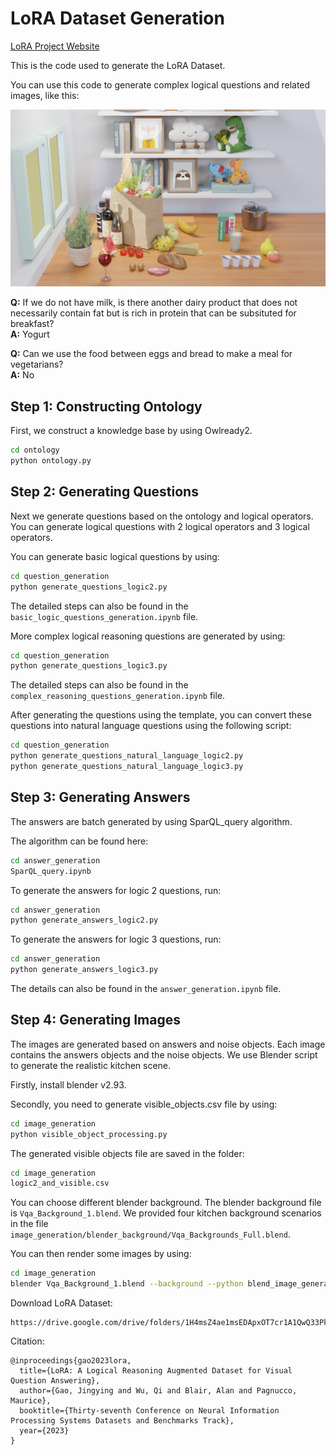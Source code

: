 # LoRA Dataset Generation
[LoRA Project Website](https://lora-vqa.github.io/)

This is the code used to generate the LoRA Dataset. 

You can use this code to generate complex logical questions and related images, like this:


<div align="center">
  <img src="image_generation/output_images/lora_example_1080.png" width="800px">
</div>

**Q:** If we do not have milk, is there another dairy product that does not necessarily contain fat but is rich in protein that can be subsituted for breakfast? <br>
**A:** Yogurt

**Q:**  Can we use the food between eggs and bread to make a meal for vegetarians? <br>
**A:**  No


## Step 1: Constructing Ontology

First, we construct a knowledge base by using Owlready2.  
```bash
cd ontology
python ontology.py
```


## Step 2: Generating Questions


Next we generate questions based on the ontology and logical operators. 
You can generate logical questions with 2 logical operators and 3 logical operators. 

You can generate basic logical questions by using:

```bash
cd question_generation
python generate_questions_logic2.py
```

The detailed steps can also be found in the `basic_logic_questions_generation.ipynb` file. 

More complex logical reasoning questions are generated by using:

```bash
cd question_generation
python generate_questions_logic3.py
```
The detailed steps can also be found in the `complex_reasoning_questions_generation.ipynb` file. 

After generating the questions using the template, you can convert these questions into natural language questions using the following script:

```bash
cd question_generation
python generate_questions_natural_language_logic2.py
python generate_questions_natural_language_logic3.py
```


## Step 3: Generating Answers

The answers are batch generated by using SparQL_query algorithm. 

The algorithm can be found here: 
```bash
cd answer_generation
SparQL_query.ipynb
```

To generate the answers for logic 2 questions, run:
```bash
cd answer_generation
python generate_answers_logic2.py
```

To generate the answers for logic 3 questions, run:
```bash
cd answer_generation
python generate_answers_logic3.py
```

The details can also be found in the `answer_generation.ipynb` file. 


## Step 4: Generating Images

The images are generated based on answers and noise objects. Each image contains the answers objects and the noise objects. We use Blender script to generate the realistic kitchen scene. 

Firstly, install blender v2.93. 

Secondly, you need to generate visible_objects.csv file by using: 
```bash
cd image_generation
python visible_object_processing.py
```

The generated visible objects file are saved in the folder: 
```bash
cd image_generation
logic2_and_visible.csv
```

You can choose different blender background. The blender background file is `Vqa_Background_1.blend`. We provided four kitchen background scenarios in the file `image_generation/blender_background/Vqa_Backgrounds_Full.blend`. 


You can then render some images by using:

```bash
cd image_generation
blender Vqa_Background_1.blend --background --python blend_image_generation.py
```


Download LoRA Dataset:
```
https://drive.google.com/drive/folders/1H4msZ4ae1msEDApxOT7cr1A1QwQ33Pkn
```

Citation:
```
@inproceedings{gao2023lora,
  title={LoRA: A Logical Reasoning Augmented Dataset for Visual Question Answering},
  author={Gao, Jingying and Wu, Qi and Blair, Alan and Pagnucco, Maurice},
  booktitle={Thirty-seventh Conference on Neural Information Processing Systems Datasets and Benchmarks Track},
  year={2023}
}
```
